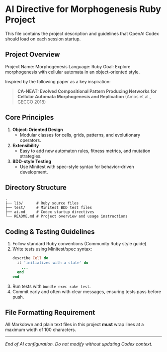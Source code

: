 # AI Directive for Morphogenesis Ruby Project

This file contains the project description and guidelines that OpenAI Codex
should load on each session startup.

## Project Overview

Project Name: Morphogenesis
Language: Ruby
Goal: Explore morphogenesis with cellular automata in an object-oriented style.

Inspired by the following paper as a key inspiration:
> **CA-NEAT: Evolved Compositional Pattern Producing Networks for Cellular
> Automata Morphogenesis and Replication**
> (Amos et al., GECCO 2018)

## Core Principles

1. **Object-Oriented Design**
   - Modular classes for cells, grids, patterns, and evolutionary operators.
2. **Extensibility**
   - Easy to add new automaton rules, fitness metrics, and mutation strategies.
3. **BDD-style Testing**
   - Use Minitest with spec-style syntax for behavior-driven development.

## Directory Structure

```
.
├── lib/      # Ruby source files
├── test/     # Minitest BDD test files
├── ai.md     # Codex startup directives
└── README.md # Project overview and usage instructions
```

## Coding & Testing Guidelines

1. Follow standard Ruby conventions (Community Ruby style guide).
2. Write tests using Minitest/spec syntax:
   ```ruby
   describe Cell do
     it 'initializes with a state' do
       ...
     end
   end
   ```
3. Run tests with `bundle exec rake test`.
4. Commit early and often with clear messages, ensuring tests pass before push.

## File Formatting Requirement

All Markdown and plain text files in this project **must** wrap lines at a maximum width of 100
characters.

---
*End of AI configuration. Do not modify without updating Codex context.*
